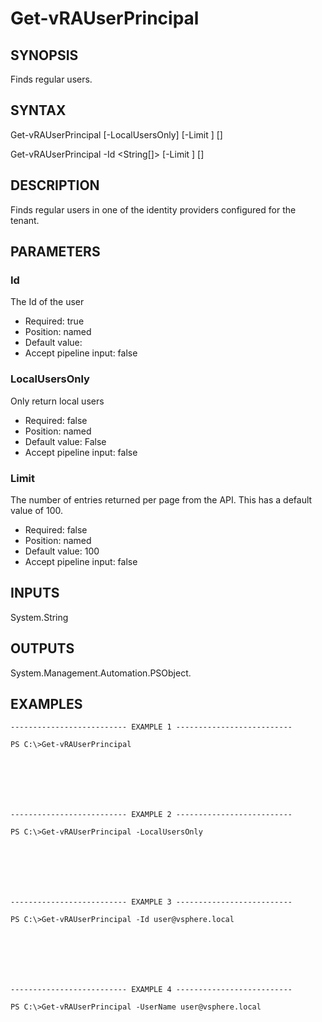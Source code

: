 # Get-vRAUserPrincipal

## SYNOPSIS
    
Finds regular users.

## SYNTAX
 Get-vRAUserPrincipal [-LocalUsersOnly] [-Limit <String>] [<CommonParameters>] Get-vRAUserPrincipal -Id <String[]> [-Limit <String>] [<CommonParameters>]    

## DESCRIPTION

Finds regular users in one of the identity providers configured for the tenant.

## PARAMETERS


### Id

The Id of the user

* Required: true
* Position: named
* Default value: 
* Accept pipeline input: false

### LocalUsersOnly

Only return local users

* Required: false
* Position: named
* Default value: False
* Accept pipeline input: false

### Limit

The number of entries returned per page from the API. This has a default value of 100.

* Required: false
* Position: named
* Default value: 100
* Accept pipeline input: false

## INPUTS

System.String

## OUTPUTS

System.Management.Automation.PSObject.

## EXAMPLES
```
-------------------------- EXAMPLE 1 --------------------------

PS C:\>Get-vRAUserPrincipal







-------------------------- EXAMPLE 2 --------------------------

PS C:\>Get-vRAUserPrincipal -LocalUsersOnly







-------------------------- EXAMPLE 3 --------------------------

PS C:\>Get-vRAUserPrincipal -Id user@vsphere.local







-------------------------- EXAMPLE 4 --------------------------

PS C:\>Get-vRAUserPrincipal -UserName user@vsphere.local
```

